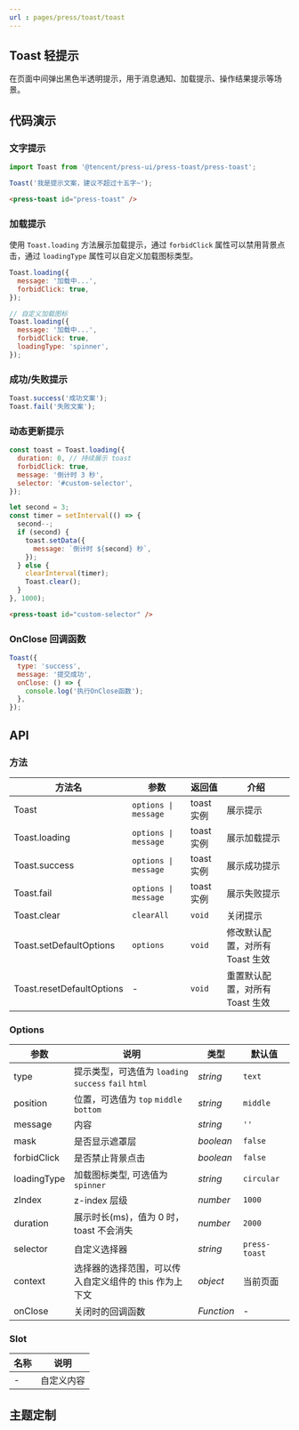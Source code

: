 ```yaml
---
url : pages/press/toast/toast
---
```


## Toast 轻提示


在页面中间弹出黑色半透明提示，用于消息通知、加载提示、操作结果提示等场景。


## 代码演示

### 文字提示

```javascript
import Toast from '@tencent/press-ui/press-toast/press-toast';

Toast('我是提示文案，建议不超过十五字~');
```

```html
<press-toast id="press-toast" />
```

### 加载提示

使用 `Toast.loading` 方法展示加载提示，通过 `forbidClick` 属性可以禁用背景点击，通过 `loadingType` 属性可以自定义加载图标类型。

```javascript
Toast.loading({
  message: '加载中...',
  forbidClick: true,
});

// 自定义加载图标
Toast.loading({
  message: '加载中...',
  forbidClick: true,
  loadingType: 'spinner',
});
```

### 成功/失败提示

```javascript
Toast.success('成功文案');
Toast.fail('失败文案');
```

### 动态更新提示

```javascript
const toast = Toast.loading({
  duration: 0, // 持续展示 toast
  forbidClick: true,
  message: '倒计时 3 秒',
  selector: '#custom-selector',
});

let second = 3;
const timer = setInterval(() => {
  second--;
  if (second) {
    toast.setData({
      message: `倒计时 ${second} 秒`,
    });
  } else {
    clearInterval(timer);
    Toast.clear();
  }
}, 1000);
```

```html
<press-toast id="custom-selector" />
```

### OnClose 回调函数

```javascript
Toast({
  type: 'success',
  message: '提交成功',
  onClose: () => {
    console.log('执行OnClose函数');
  },
});
```

## API

### 方法

| 方法名                    | 参数                 | 返回值     | 介绍                            |
| ------------------------- | -------------------- | ---------- | ------------------------------- |
| Toast                     | `options \| message` | toast 实例 | 展示提示                        |
| Toast.loading             | `options \| message` | toast 实例 | 展示加载提示                    |
| Toast.success             | `options \| message` | toast 实例 | 展示成功提示                    |
| Toast.fail                | `options \| message` | toast 实例 | 展示失败提示                    |
| Toast.clear               | `clearAll`           | `void`     | 关闭提示                        |
| Toast.setDefaultOptions   | `options`            | `void`     | 修改默认配置，对所有 Toast 生效 |
| Toast.resetDefaultOptions | -                    | `void`     | 重置默认配置，对所有 Toast 生效 |

### Options

| 参数        | 说明                                                   | 类型       | 默认值        |
| ----------- | ------------------------------------------------------ | ---------- | ------------- |
| type        | 提示类型，可选值为 `loading` `success` `fail` `html`   | _string_   | `text`        |
| position    | 位置，可选值为 `top` `middle` `bottom`                 | _string_   | `middle`      |
| message     | 内容                                                   | _string_   | `''`          |
| mask        | 是否显示遮罩层                                         | _boolean_  | `false`       |
| forbidClick | 是否禁止背景点击                                       | _boolean_  | `false`       |
| loadingType | 加载图标类型, 可选值为 `spinner`                       | _string_   | `circular`    |
| zIndex      | z-index 层级                                           | _number_   | `1000`        |
| duration    | 展示时长(ms)，值为 0 时，toast 不会消失                | _number_   | `2000`        |
| selector    | 自定义选择器                                           | _string_   | `press-toast` |
| context     | 选择器的选择范围，可以传入自定义组件的 this 作为上下文 | _object_   | 当前页面      |
| onClose     | 关闭时的回调函数                                       | _Function_ | -             |

### Slot

| 名称 | 说明       |
| ---- | ---------- |
| -    | 自定义内容 |

## 主题定制

<theme-config />